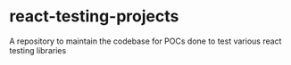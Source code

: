 # react-testing-projects
A repository to maintain the codebase for POCs done to test various react testing libraries
